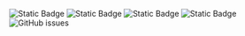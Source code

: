 ![Static Badge](https://img.shields.io/badge/blacklists-60-000000) ![Static Badge](https://img.shields.io/badge/blacklisted-3066331-cc0000) ![Static Badge](https://img.shields.io/badge/whitelisted-2243-00CC00) ![Static Badge](https://img.shields.io/badge/streaming_blacklist-28107-000000) ![GitHub issues](https://img.shields.io/github/issues/fabriziosalmi/blacklists)
